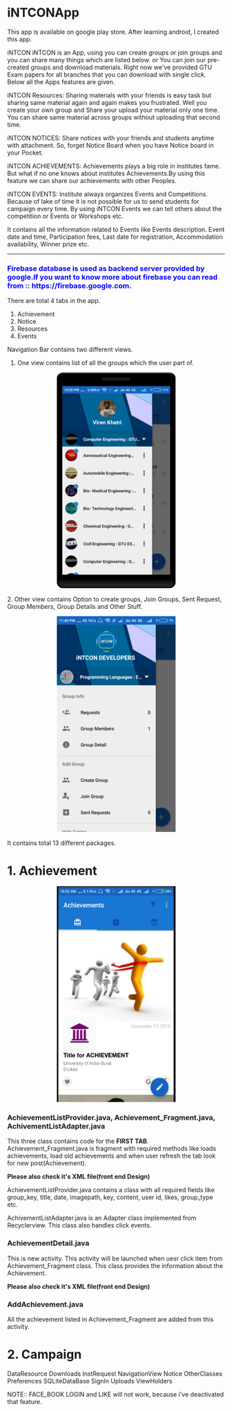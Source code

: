 # iNTCONApp


This app is available on google play store. After learning android, I created this app.

iNTCON 
iNTCON is an App, using you can create groups or join groups and you can share many things which are listed below. or You can join our pre-created groups and download materials. Right now we've provided GTU Exam papers for all branches that you can download with single click. Below all the Apps features are given.

iNTCON Resources:
Sharing materials with your friends is easy task but sharing same material again and again makes you frustrated. Well you create your own group and Share your upload your material only one time. You can share same material across groups without uploading that second time.

iNTCON NOTICES:
Share notices with your friends and students anytime with attachment. So, forget Notice Board when you have Notice board in your Pocket.


iNTCON ACHIEVEMENTS:
Achievements plays a big role in institutes fame. But what if no one knows about institutes Achievements.By using this feature we can share our achievements with other Peoples.


iNTCON EVENTS:
Institute always organizes Events and Competitions. Because of lake of time it is not possible for us to send students for campaign every time. By using iNTCON Events we can tell others about the competition or Events or Workshops etc. 

It contains all the information related to Events like Events description. Event date and time, Participation fees, Last date for registration, Accommodation availability, Winner prize etc.

--------------------------------------------------------------------------------------------------------------------------------------

<h3 style="color:#0000FF";>Firebase database is used as backend server provided by google.If you want to know more about firebase you can read from :: https://firebase.google.com.</h3>

There are total 4 tabs in the app.
1. Achievement
2. Notice
3. Resources
4. Events

Navigation Bar contains two different views. 


1. One view contains list of all the groups which the  user part of.
<p align="center">
  <img src="https://github.com/adgadhiya/iNTCONApp/blob/master/device-2017-03-29-223306.png" width="275" height="500"/>
</p>
2. Other view contains Option to create groups, Join Groups, Sent Request, Group Members, Group Details and Other Stuff.
<p align="center">
  <img src="https://github.com/adgadhiya/iNTCONApp/blob/master/Screenshot_2017-04-04-23-40-44-218.png" width="275" height="500"/>
</p>

It contains total 13 different packages.

<h1> 1. Achievement </h1>
<p align="center">
  <img src="https://github.com/adgadhiya/iNTCONApp/blob/master/device-2016-12-17-103513.png" width="275" height="500"/>
</p>



<h3> AchievementListProvider.java, 
Achievement_Fragment.java, 
AchivementListAdapter.java </h3>

This three class contains code for the <strong>FIRST TAB</strong>. <br> 
Achievement_Fragment.java is fragment with required methods like loads achievements, load old achievements and when user refresh the tab look for new post(Achievement). <br>

<strong>Please also check it's XML file(front end Design)</strong>

AchievementListProvider.java contains a class with all required fields like group_key, title, date, imagepath, key, content, user id, likes, group_type etc.<br>

AchivementListAdapter.java is an Adapter class implemented from Recyclerview. This class also handles click events.<br>

<h3>AchievementDetail.java</h3>
This is new activity. This activity will be launched when uesr click item from Achievement_Fragment class. This class provides the information about the Achievement.

<strong>Please also check it's XML file(front end Design)</strong><br>

<h3>AddAchievement.java</h3>
All the achievement listed in Achievement_Fragment are added from this activity. 


<h1>2. Campaign</h1>



DataResource
Downloads
InstRequest
NavigationView
Notice
OtherClasses
Preferences
SQLiteDataBase
SignIn
Uploads
ViewHolders


NOTE:: FACE_BOOK LOGIN and LIKE will not work, because i've deactivated that feature.



